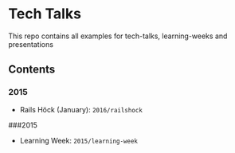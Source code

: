 # Tech Talks

This repo contains all examples for tech-talks, learning-weeks and presentations

## Contents

### 2015
* Rails Höck (January): ```2016/railshock```

###2015

* Learning Week: ```2015/learning-week```


